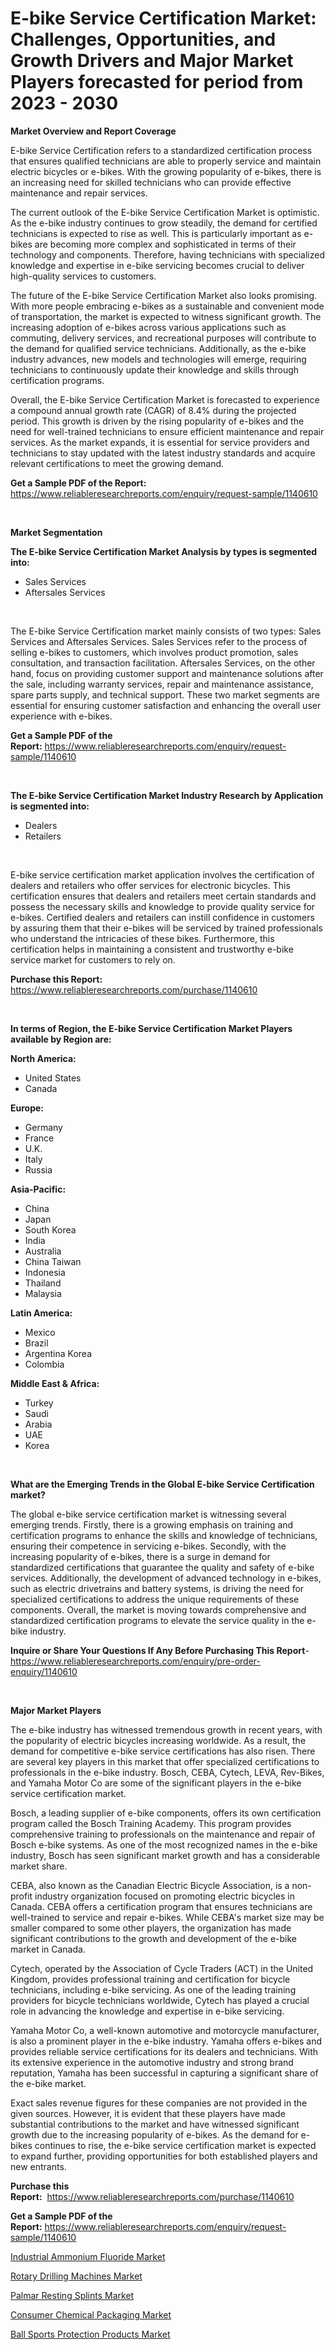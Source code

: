 <p><h1>E-bike Service Certification Market: Challenges, Opportunities, and Growth Drivers and Major Market Players forecasted for period from 2023 - 2030</h1></p><p><strong>Market Overview and Report Coverage</strong></p>
<p><p>E-bike Service Certification refers to a standardized certification process that ensures qualified technicians are able to properly service and maintain electric bicycles or e-bikes. With the growing popularity of e-bikes, there is an increasing need for skilled technicians who can provide effective maintenance and repair services.</p><p>The current outlook of the E-bike Service Certification Market is optimistic. As the e-bike industry continues to grow steadily, the demand for certified technicians is expected to rise as well. This is particularly important as e-bikes are becoming more complex and sophisticated in terms of their technology and components. Therefore, having technicians with specialized knowledge and expertise in e-bike servicing becomes crucial to deliver high-quality services to customers.</p><p>The future of the E-bike Service Certification Market also looks promising. With more people embracing e-bikes as a sustainable and convenient mode of transportation, the market is expected to witness significant growth. The increasing adoption of e-bikes across various applications such as commuting, delivery services, and recreational purposes will contribute to the demand for qualified service technicians. Additionally, as the e-bike industry advances, new models and technologies will emerge, requiring technicians to continuously update their knowledge and skills through certification programs.</p><p>Overall, the E-bike Service Certification Market is forecasted to experience a compound annual growth rate (CAGR) of 8.4% during the projected period. This growth is driven by the rising popularity of e-bikes and the need for well-trained technicians to ensure efficient maintenance and repair services. As the market expands, it is essential for service providers and technicians to stay updated with the latest industry standards and acquire relevant certifications to meet the growing demand.</p></p>
<p><strong>Get a Sample PDF of the Report:</strong> <a href="https://www.reliableresearchreports.com/enquiry/request-sample/1140610">https://www.reliableresearchreports.com/enquiry/request-sample/1140610</a></p>
<p>&nbsp;</p>
<p><strong>Market Segmentation</strong></p>
<p><strong>The E-bike Service Certification Market Analysis by types is segmented into:</strong></p>
<p><ul><li>Sales Services</li><li>Aftersales Services</li></ul></p>
<p>&nbsp;</p>
<p><p>The E-bike Service Certification market mainly consists of two types: Sales Services and Aftersales Services. Sales Services refer to the process of selling e-bikes to customers, which involves product promotion, sales consultation, and transaction facilitation. Aftersales Services, on the other hand, focus on providing customer support and maintenance solutions after the sale, including warranty services, repair and maintenance assistance, spare parts supply, and technical support. These two market segments are essential for ensuring customer satisfaction and enhancing the overall user experience with e-bikes.</p></p>
<p><strong>Get a Sample PDF of the Report:</strong>&nbsp;<a href="https://www.reliableresearchreports.com/enquiry/request-sample/1140610">https://www.reliableresearchreports.com/enquiry/request-sample/1140610</a></p>
<p>&nbsp;</p>
<p><strong>The E-bike Service Certification Market Industry Research by Application is segmented into:</strong></p>
<p><ul><li>Dealers</li><li>Retailers</li></ul></p>
<p>&nbsp;</p>
<p><p>E-bike service certification market application involves the certification of dealers and retailers who offer services for electronic bicycles. This certification ensures that dealers and retailers meet certain standards and possess the necessary skills and knowledge to provide quality service for e-bikes. Certified dealers and retailers can instill confidence in customers by assuring them that their e-bikes will be serviced by trained professionals who understand the intricacies of these bikes. Furthermore, this certification helps in maintaining a consistent and trustworthy e-bike service market for customers to rely on.</p></p>
<p><strong>Purchase this Report:</strong>&nbsp; <a href="https://www.reliableresearchreports.com/purchase/1140610">https://www.reliableresearchreports.com/purchase/1140610</a></p>
<p>&nbsp;</p>
<p><strong>In terms of Region, the E-bike Service Certification Market Players available by Region are:</strong></p>
<p>
    <p> <strong> North America: </strong>
        <ul>
            <li>United States</li>
            <li>Canada</li>
        </ul>
        </p> 
    <p> <strong> Europe: </strong>
        <ul>
            <li>Germany</li>
            <li>France</li>
            <li>U.K.</li>
            <li>Italy</li>
            <li>Russia</li>
        </ul>
        </p> 
    <p> <strong> Asia-Pacific: </strong>
        <ul>
            <li>China</li>
            <li>Japan</li>
            <li>South Korea</li>
            <li>India</li>
            <li>Australia</li>
            <li>China Taiwan</li>
            <li>Indonesia</li>
            <li>Thailand</li>
            <li>Malaysia</li>
        </ul>
        </p> 
    <p> <strong> Latin America: </strong>
        <ul>
            <li>Mexico</li>
            <li>Brazil</li>
            <li>Argentina Korea</li>
            <li>Colombia</li>
        </ul>
        </p> 
    <p> <strong> Middle East & Africa: </strong>
        <ul>
            <li>Turkey</li>
            <li>Saudi</li>
            <li>Arabia</li>
            <li>UAE</li>
            <li>Korea</li>
        </ul>
    </p>
    </p>
<p>&nbsp;</p>
<p><strong>What are the Emerging Trends in the Global E-bike Service Certification market?</strong></p>
<p><p>The global e-bike service certification market is witnessing several emerging trends. Firstly, there is a growing emphasis on training and certification programs to enhance the skills and knowledge of technicians, ensuring their competence in servicing e-bikes. Secondly, with the increasing popularity of e-bikes, there is a surge in demand for standardized certifications that guarantee the quality and safety of e-bike services. Additionally, the development of advanced technology in e-bikes, such as electric drivetrains and battery systems, is driving the need for specialized certifications to address the unique requirements of these components. Overall, the market is moving towards comprehensive and standardized certification programs to elevate the service quality in the e-bike industry.</p></p>
<p><strong>Inquire or Share Your Questions If Any Before Purchasing This Report</strong>- <a href="https://www.reliableresearchreports.com/enquiry/pre-order-enquiry/1140610">https://www.reliableresearchreports.com/enquiry/pre-order-enquiry/1140610</a></p>
<p>&nbsp;</p>
<p><strong>Major Market Players</strong></p>
<p><p>The e-bike industry has witnessed tremendous growth in recent years, with the popularity of electric bicycles increasing worldwide. As a result, the demand for competitive e-bike service certifications has also risen. There are several key players in this market that offer specialized certifications to professionals in the e-bike industry. Bosch, CEBA, Cytech, LEVA, Rev-Bikes, and Yamaha Motor Co are some of the significant players in the e-bike service certification market.</p><p>Bosch, a leading supplier of e-bike components, offers its own certification program called the Bosch Training Academy. This program provides comprehensive training to professionals on the maintenance and repair of Bosch e-bike systems. As one of the most recognized names in the e-bike industry, Bosch has seen significant market growth and has a considerable market share.</p><p>CEBA, also known as the Canadian Electric Bicycle Association, is a non-profit industry organization focused on promoting electric bicycles in Canada. CEBA offers a certification program that ensures technicians are well-trained to service and repair e-bikes. While CEBA's market size may be smaller compared to some other players, the organization has made significant contributions to the growth and development of the e-bike market in Canada.</p><p>Cytech, operated by the Association of Cycle Traders (ACT) in the United Kingdom, provides professional training and certification for bicycle technicians, including e-bike servicing. As one of the leading training providers for bicycle technicians worldwide, Cytech has played a crucial role in advancing the knowledge and expertise in e-bike servicing.</p><p>Yamaha Motor Co, a well-known automotive and motorcycle manufacturer, is also a prominent player in the e-bike industry. Yamaha offers e-bikes and provides reliable service certifications for its dealers and technicians. With its extensive experience in the automotive industry and strong brand reputation, Yamaha has been successful in capturing a significant share of the e-bike market.</p><p>Exact sales revenue figures for these companies are not provided in the given sources. However, it is evident that these players have made substantial contributions to the market and have witnessed significant growth due to the increasing popularity of e-bikes. As the demand for e-bikes continues to rise, the e-bike service certification market is expected to expand further, providing opportunities for both established players and new entrants.</p></p>
<p><strong>Purchase this Report:</strong>&nbsp;&nbsp;<a href="https://www.reliableresearchreports.com/purchase/1140610">https://www.reliableresearchreports.com/purchase/1140610</a></p>
<p></p>
<p><strong>Get a Sample PDF of the Report:</strong>&nbsp;<a href="https://www.reliableresearchreports.com/enquiry/request-sample/1140610">https://www.reliableresearchreports.com/enquiry/request-sample/1140610</a></p>
<p><p><a href="https://medium.com/@wadeodinnn745/industrial-ammonium-fluoride-market-insight-market-trends-growth-forecasted-from-2023-to-2030-2ae359b7c94e">Industrial Ammonium Fluoride Market</a></p><p><a href="https://www.linkedin.com/pulse/rotary-drilling-machines-market-share-amp-new-trends-analysis/">Rotary Drilling Machines Market</a></p><p><a href="https://www.linkedin.com/pulse/decoding-palmar-resting-splints-market-deep-dive/">Palmar Resting Splints Market</a></p><p><a href="https://medium.com/@ziansann43365/consumer-chemical-packaging-market-comprehensive-assessment-by-type-application-and-geography-6b14b270db19">Consumer Chemical Packaging Market</a></p><p><a href="https://www.linkedin.com/pulse/ball-sports-protection-products-market-size-share-amp/">Ball Sports Protection Products Market</a></p></p>